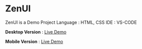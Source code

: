 # ZenUI
ZenUI is a Demo Project
Language : HTML, CSS
IDE : VS-CODE
<p>
<b>Desktop Version</b> : <a target="_blank" href="http://alijenadeleh.github.io/ZenUI">Live Demo</a>
</p>
<p>
<b>Mobile Version</b> : <a target="_blank" href="http://alijenadeleh.github.io/ZenUI/mobile.html">Live Demo</a>
</p>
